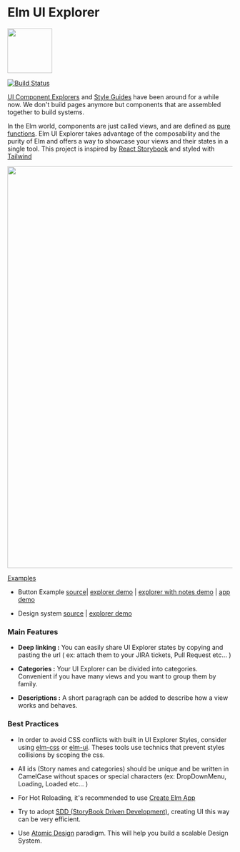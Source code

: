 # Elm UI Explorer

<img src="https://raw.githubusercontent.com/kalutheo/elm-ui-explorer/master/explorer-logo.png" height="100" />

[![Build Status](https://travis-ci.org/kalutheo/elm-ui-explorer.svg?branch=master)](https://travis-ci.org/kalutheo/elm-ui-explorer)

[UI Component Explorers](https://blog.hichroma.com/the-crucial-tool-for-modern-frontend-engineers-fb849b06187a) and [Style Guides](http://styleguides.io/) have been around for a while now.
We don't build pages anymore but components that are assembled together to build systems.

In the Elm world, components are just called views, and are defined as [pure functions](https://en.wikipedia.org/wiki/Pure_function).
Elm UI Explorer takes advantage of the composability and the purity of Elm and offers a way to showcase
your views and their states in a single tool.
This project is inspired by [React Storybook](https://storybook.js.org/) and styled with [Tailwind](https://tailwindcss.com/)


<img src="https://kalutheo.github.io/elm-ui-explorer/intro.gif" width="900"/>

[Examples](https://github.com/kalutheo/elm-ui-explorer/tree/master/examples)
- Button Example [source](https://github.com/kalutheo/elm-ui-explorer/tree/master/examples/button)| [explorer demo](https://kalutheo.github.io/elm-ui-explorer/examples/button/explorer/index.html) |
[explorer with notes demo](https://kalutheo.github.io/elm-ui-explorer/examples/button/explorer-with-notes/index.html) | [app demo](https://kalutheo.github.io/elm-ui-explorer/examples/button/index.html)

- Design system [source](https://github.com/kalutheo/elm-ui-explorer/tree/master/examples/dsm/) | [explorer demo](https://kalutheo.github.io/elm-ui-explorer/examples/dsm/index.html)

### Main Features

- **Deep linking :** You can easily share UI Explorer states by copying and pasting the url ( ex:  attach them to your JIRA tickets, Pull Request etc... )

- **Categories :** Your UI Explorer can be divided into categories. Convenient if you have many views and you want to group them by family.

- **Descriptions :** A short paragraph can be added to describe how a view works and behaves.


### Best Practices

- In order to avoid CSS conflicts with built in UI Explorer Styles, consider using  [elm-css](https://package.elm-lang.org/packages/rtfeldman/elm-css/latest/) or [elm-ui](https://package.elm-lang.org/packages/mdgriffith/elm-ui/latest/). Theses tools use technics that prevent styles collisions by scoping the css.  

- All ids (Story names and categories) should be unique and be written in CamelCase without spaces or special characters (ex:  DropDownMenu, Loading, Loaded etc... )

- For Hot Reloading, it's recommended to use [Create Elm App](https://github.com/halfzebra/create-elm-app)

- Try to adopt [SDD (StoryBook Driven Development)](https://medium.com/nulogy/storybook-driven-development-a3c517276c07), creating UI this way can be very efficient.

- Use [Atomic Design](http://bradfrost.com/blog/post/atomic-web-design/) paradigm. This will help you build a scalable Design System.
